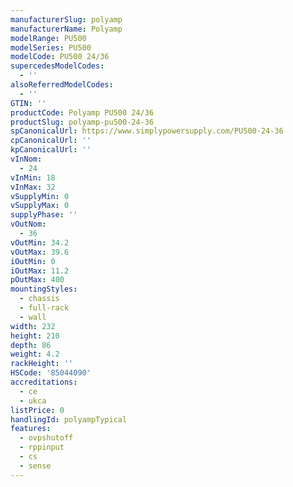 ```yaml
---
manufacturerSlug: polyamp
manufacturerName: Polyamp
modelRange: PU500
modelSeries: PU500
modelCode: PU500 24/36
supercedesModelCodes:
  - ''
alsoReferredModelCodes:
  - ''
GTIN: ''
productCode: Polyamp PU500 24/36
productSlug: polyamp-pu500-24-36
spCanonicalUrl: https://www.simplypowersupply.com/PU500-24-36
cpCanonicalUrl: ''
kpCanonicalUrl: ''
vInNom:
  - 24
vInMin: 18
vInMax: 32
vSupplyMin: 0
vSupplyMax: 0
supplyPhase: ''
vOutNom:
  - 36
vOutMin: 34.2
vOutMax: 39.6
iOutMin: 0
iOutMax: 11.2
pOutMax: 400
mountingStyles:
  - chassis
  - full-rack
  - wall
width: 232
height: 210
depth: 86
weight: 4.2
rackHeight: ''
HSCode: '85044090'
accreditations:
  - ce
  - ukca
listPrice: 0
handlingId: polyampTypical
features:
  - ovpshutoff
  - rppinput
  - cs
  - sense
---
```

